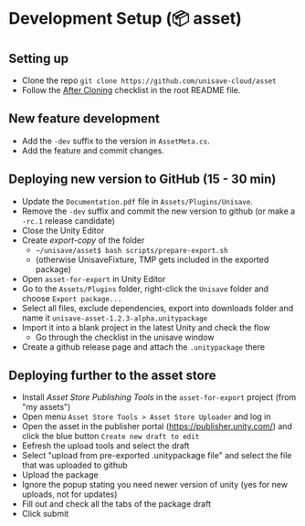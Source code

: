 # Development Setup (📦 asset)


## Setting up

- Clone the repo `git clone https://github.com/unisave-cloud/asset`
- Follow the [After Cloning](../README.md#after-cloning) checklist in the root README file.


## New feature development

- Add the `-dev` suffix to the version in `AssetMeta.cs`.
- Add the feature and commit changes.


## Deploying new version to GitHub (15 - 30 min)

- Update the `Documentation.pdf` file in `Assets/Plugins/Unisave`.
- Remove the `-dev` suffix and commit the new version to github (or make a `-rc.1` release candidate)
- Close the Unity Editor
- Create *export-copy* of the folder
    - `~/unisave/asset$ bash scripts/prepare-export.sh`
    - (otherwise UnisaveFixture, TMP gets included in the exported package)
- Open `asset-for-export` in Unity Editor
- Go to the `Assets/Plugins` folder, right-click the `Unisave` folder and choose `Export package...`
- Select all files, exclude dependencies, export into downloads folder and name it `unisave-asset-1.2.3-alpha.unitypackage`
- Import it into a blank project in the latest Unity and check the flow
    - Go through the checklist in the unisave window
- Create a github release page and attach the `.unitypackage` there


## Deploying further to the asset store

- Install *Asset Store Publishing Tools* in the `asset-for-export` project (from "my assets")
- Open menu `Asset Store Tools > Asset Store Uploader` and log in
- Open the asset in the publisher portal (https://publisher.unity.com/) and click the blue button `Create new draft to edit`
- Eefresh the upload tools and select the draft
- Select "upload from pre-exported .unitypackage file" and select the file that was uploaded to github
- Upload the package
- Ignore the popup stating you need newer version of unity (yes for new uploads, not for updates)
- Fill out and check all the tabs of the package draft
- Click submit
